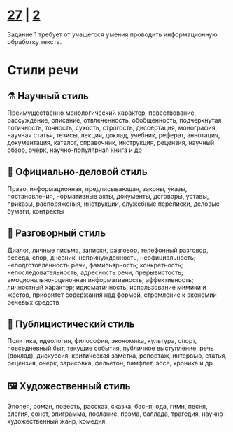 # [27](https://github.com/sch1432/sch1432/blob/main/rus/ege/27.md) | [2](https://github.com/sch1432/sch1432/blob/main/rus/ege/2.md)

Задание 1 требует от учащегося умения проводить информационную обработку текста.

# Стили речи
## ⚗ Научный стиль
Преимущественно монологический характер, повествование, рассуждение, описание, отвлеченность, обобщенность, подчеркнутая логичность, точность, сухость, строгость, диссертация, монография, научная статья, тезисы, лекция, доклад, учебник, реферат, аннотация, документация, каталог, справочник, инструкция, рецензия, научный обзор, очерк, научно-популярная книга и др
## 🤵 Официально-деловой стиль
Право, информационная, предписывающая, законы, указы, постановления, нормативные акты, документы, договоры, уставы, приказы, распоряжения, инструкции, служебные переписки, деловые бумаги, контракты
## 💬 Разговорный стиль
Диалог, личные письма, записки, разговор, телефонный разговор, беседа, спор, дневник, непринужденность, неофициальность; неподготовленность речи, фамильярность; конкретность; непоследовательность, адресность речи, прерывистость; эмоционально-оценочная информативность; аффективность; личностный характер; идиоматичность, использование мимики и жестов, приоритет содержания над формой, стремление к экономии речевых средств
## 📰 Публицистический стиль
Политика, идеология, философия, экономика, культура, спорт, повседневный быт, текущие события, публичное выступление, речь (доклад), дискуссия, критическая заметка, репортаж, интервью, статья, рецензия, очерк, зарисовка, фельетон, памфлет, эссе, хроника и др.
## 🖼 Художественный стиль
Эпопея, роман, повесть, рассказ, сказка, басня, ода, гимн, песня, элегия, сонет, эпиграмма, послание, поэма, баллада, трагедия, научно-художественный жанр, комедия.
